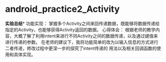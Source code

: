 # android_practice2_Activity
**********实验总结***********
功能实现：
掌握多个Activity之间来回传递数据，既能够将数据传递给指定的Activity，也能够获得Activity返回的数据。
心得体会：
根据老师的教学内容，大概了解了利用intent来进行不同Activity之间的数据传递，以及通过键值来进行传递的参数。
在老师的建议下，我将功能简单的改为以输入信息的方式进行二者传递，修改过程中更深一步的探究了intent传递的
用法以及相关回调函数的使用和具体实现。

